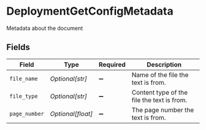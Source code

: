 # DeploymentGetConfigMetadata

Metadata about the document


## Fields

| Field                                      | Type                                       | Required                                   | Description                                |
| ------------------------------------------ | ------------------------------------------ | ------------------------------------------ | ------------------------------------------ |
| `file_name`                                | *Optional[str]*                            | :heavy_minus_sign:                         | Name of the file the text is from.         |
| `file_type`                                | *Optional[str]*                            | :heavy_minus_sign:                         | Content type of the file the text is from. |
| `page_number`                              | *Optional[float]*                          | :heavy_minus_sign:                         | The page number the text is from.          |